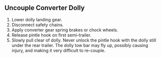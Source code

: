 ## Uncouple Converter Dolly
1. Lower dolly landing gear.
2. Disconnect safety chains.
3. Apply converter gear spring brakes or chock wheels.
4. Release pintle hook on first semi-trailer.
5. Slowly pull clear of dolly.
Never unlock the pintle hook with the dolly still under the rear trailer. The dolly tow bar may fly up, possibly causing injury, and making it very difficult to re-couple.